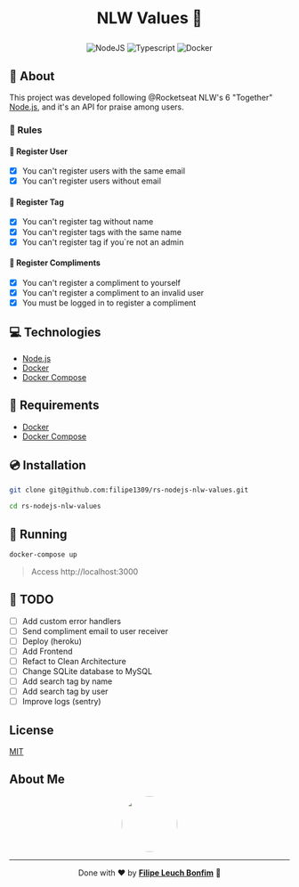 # <p align="center">NLW Values 👊</p>

<p align="center">
    <img src="https://img.shields.io/badge/Code-NodeJS-informational?style=flat-square&logo=node.js&color=339933" alt="NodeJS" />
    <img src="https://img.shields.io/badge/Code-Typescript-informational?style=flat-square&logo=typescript&color=3178C6" alt="Typescript" />
    <img src="https://img.shields.io/badge/Tools-Docker-informational?style=flat-square&logo=docker&color=2496ED" alt="Docker" />
</p>

## 💬 About

This project was developed following @Rocketseat NLW's 6 "Together" [Node.js](https://nextlevelweek.com/episodios/node/aula-1/edicao/6), and it's an API for praise among users.

### 📏 Rules

#### 👤 Register User

- [x] You can't register users with the same email
- [x] You can't register users without email

#### 🔵 Register Tag

- [x] You can't register tag without name
- [x] You can't register tags with the same name
- [x] You can't register tag if you`re not an admin

#### 👏 Register Compliments

- [x] You can't register a compliment to yourself
- [x] You can't register a compliment to an invalid user
- [x] You must be logged in to register a compliment

## :computer: Technologies

- [Node.js](https://nodejs.org/en/)
- [Docker](https://www.docker.com/)
- [Docker Compose](https://docs.docker.com/compose/)

## :scroll: Requirements

- [Docker](https://www.docker.com/)
- [Docker Compose](https://docs.docker.com/compose/)

## :cd: Installation

```sh
git clone git@github.com:filipe1309/rs-nodejs-nlw-values.git
```

```sh
cd rs-nodejs-nlw-values
```

## :runner: Running

```sh
docker-compose up
```

> Access http://localhost:3000

## 📃 TODO

- [ ] Add custom error handlers
- [ ] Send compliment email to user receiver
- [ ] Deploy (heroku)
- [ ] Add Frontend
- [ ] Refact to Clean Architecture
- [ ] Change SQLite database to MySQL
- [ ] Add search tag by name
- [ ] Add search tag by user
- [ ] Improve logs (sentry)

## License

[MIT](https://choosealicense.com/licenses/mit/)

## About Me

<p align="center">
    <a style="font-weight: bold" href="https://www.linkedin.com/in/filipe1309/">
    <img style="border-radius:50%" width="100px; "src="https://avatars.githubusercontent.com/u/2081014?s=60&v=4"/>
    </a>
</p>

---

<p align="center">
    Done with ♥ by <a style="font-weight: bold" href="https://www.linkedin.com/in/filipe1309/">Filipe Leuch Bonfim</a> 🖖
</p>
